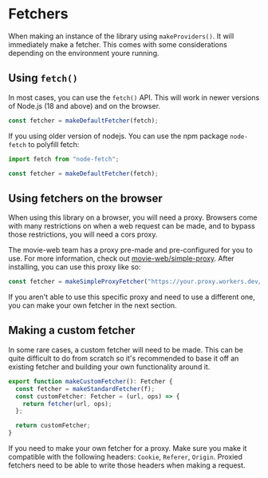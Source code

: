 # Fetchers

When making an instance of the library using `makeProviders()`. It will immediately make a fetcher.
This comes with some considerations depending on the environment youre running.

## Using `fetch()`
In most cases, you can use the `fetch()` API. This will work in newer versions of Node.js (18 and above) and on the browser.

```ts
const fetcher = makeDefaultFetcher(fetch);
```

If you using older version of nodejs. You can use the npm package `node-fetch` to polyfill fetch:

```ts
import fetch from "node-fetch";

const fetcher = makeDefaultFetcher(fetch);
```

## Using fetchers on the browser
When using this library on a browser, you will need a proxy. Browsers come with many restrictions on when a web request can be made, and to bypass those restrictions, you will need a cors proxy.

The movie-web team has a proxy pre-made and pre-configured for you to use. For more information, check out [movie-web/simple-proxy](https://github.com/movie-web/simple-proxy). After installing, you can use this proxy like so:

```ts
const fetcher = makeSimpleProxyFetcher("https://your.proxy.workers.dev/", fetch);
```

If you aren't able to use this specific proxy and need to use a different one, you can make your own fetcher in the next section.

## Making a custom fetcher

In some rare cases, a custom fetcher will need to be made. This can be quite difficult to do from scratch so it's recommended to base it off an existing fetcher and building your own functionality around it.

```ts
export function makeCustomFetcher(): Fetcher {
  const fetcher = makeStandardFetcher(f);
  const customFetcher: Fetcher = (url, ops) => {
    return fetcher(url, ops);
  };

  return customFetcher;
}
```

If you need to make your own fetcher for a proxy. Make sure you make it compatible with the following headers: `Cookie`, `Referer`, `Origin`. Proxied fetchers need to be able to write those headers when making a request.
